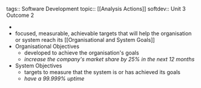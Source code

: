 tags:: Software Development
topic:: [[Analysis Actions]]
softdev:: Unit 3 Outcome 2

-
- focused, measurable, achievable targets that will help the organisation or system reach its [[Organisational and System Goals]]
- Organisational Objectives
	- developed to achieve the organisation's goals
	- *increase the company's market share by 25% in the next 12 months*
- System Objectives
	- targets to measure that the system is or has achieved its goals
	- *have a 99.999% uptime*